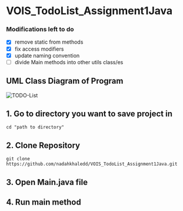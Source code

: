 # VOIS_TodoList_Assignment1Java

### Modifications left to do
- [x] remove static from methods
- [x] fix access modifiers
- [x] update naming convention
- [ ] divide Main methods into other utils class/es

## UML Class Diagram of Program
![TODO-List](https://user-images.githubusercontent.com/63652516/197547073-69fc0bee-8070-47f5-848a-51bd523cfe9b.png)


## 1. Go to directory you want to save project in
    cd "path to directory"
     
## 2. Clone Repository
    git clone https://github.com/nadahkhaledd/VOIS_TodoList_Assignment1Java.git
 
## 3. Open Main.java file

## 4. Run main method
